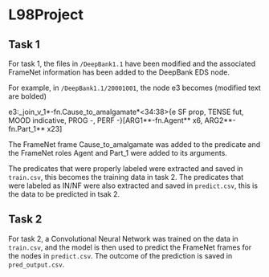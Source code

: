 # L98Project

## Task 1

For task 1, the files in `/DeepBank1.1` have been modified and the associated FrameNet information has been added to the DeepBank EDS node.

For example, in `/DeepBank1.1/20001001`, the node e3 becomes (modified text are bolded)

e3:_join_v_1*-fn.Cause_to_amalgamate*<34:38>{e SF prop, TENSE fut, MOOD indicative, PROG -, PERF -}[ARG1**-fn.Agent** x6, ARG2**-fn.Part_1** x23]

The FrameNet frame Cause_to_amalgamate was added to the predicate and the FrameNet roles Agent and Part_1 were added to its arguments.

The predicates that were properly labeled were extracted and saved in `train.csv`, this becomes the training data in task 2. The predicates that were labeled as IN/NF were also extracted and saved in `predict.csv`, this is the data to be predicted in tsak 2.

## Task 2

For task 2, a Convolutional Neural Network was trained on the data in `train.csv`, and the model is then used to predict the FrameNet frames for the nodes in `predict.csv`. The outcome of the prediction is saved in `pred_output.csv`.
